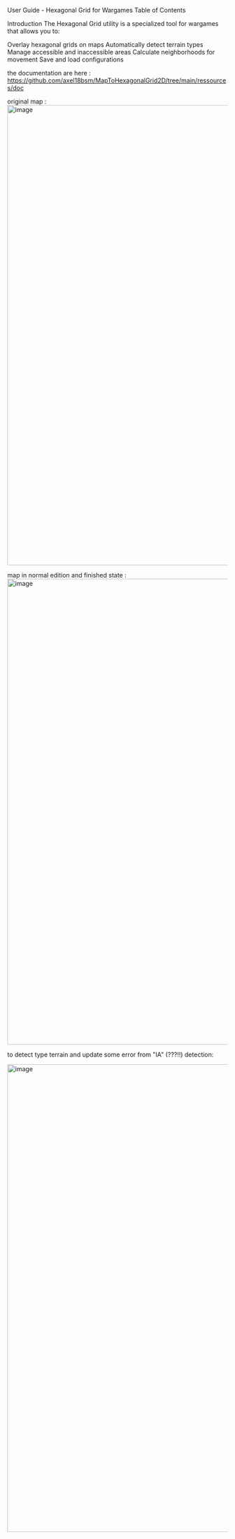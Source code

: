 User Guide - Hexagonal Grid for Wargames
Table of Contents



Introduction
The Hexagonal Grid utility is a specialized tool for wargames that allows you to:

Overlay hexagonal grids on maps
Automatically detect terrain types
Manage accessible and inaccessible areas
Calculate neighborhoods for movement
Save and load configurations

the documentation are here : https://github.com/axel18bsm/MapToHexagonalGrid2D/tree/main/ressources/doc


original map  :
<img width="1323" height="1053" alt="image" src="https://github.com/user-attachments/assets/16a682b7-a93c-44b7-b018-ef1185123119" />

map in normal edition and finished state :
<img width="1324" height="1066" alt="image" src="https://github.com/user-attachments/assets/c288745d-eacd-469e-b5cc-4f98a9b4980f" />

to detect type terrain  and update some error from "IA" (???!!) detection:

<img width="1327" height="1070" alt="image" src="https://github.com/user-attachments/assets/b435eeea-354e-405a-9ad7-4921046f5fa1" />



